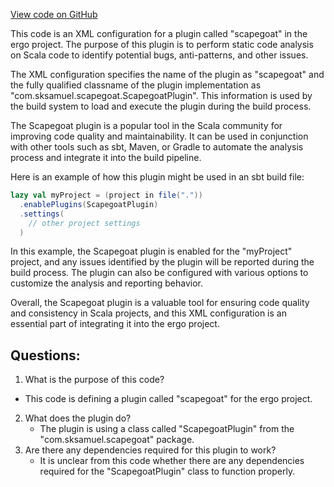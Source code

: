 [View code on GitHub](https://github.com/ergoplatform/ergo/target/streams/_global/assemblyOption/_global/streams/assembly/42f019220e25ab03766fea88bea11a911e78c80f_cc222fdaad02e187fe32a539d1b6093b55a6412a_da39a3ee5e6b4b0d3255bfef95601890afd80709/scalac-plugin.xml)

This code is an XML configuration for a plugin called "scapegoat" in the ergo project. The purpose of this plugin is to perform static code analysis on Scala code to identify potential bugs, anti-patterns, and other issues. 

The XML configuration specifies the name of the plugin as "scapegoat" and the fully qualified classname of the plugin implementation as "com.sksamuel.scapegoat.ScapegoatPlugin". This information is used by the build system to load and execute the plugin during the build process.

The Scapegoat plugin is a popular tool in the Scala community for improving code quality and maintainability. It can be used in conjunction with other tools such as sbt, Maven, or Gradle to automate the analysis process and integrate it into the build pipeline.

Here is an example of how this plugin might be used in an sbt build file:

```scala
lazy val myProject = (project in file("."))
  .enablePlugins(ScapegoatPlugin)
  .settings(
    // other project settings
  )
```

In this example, the Scapegoat plugin is enabled for the "myProject" project, and any issues identified by the plugin will be reported during the build process. The plugin can also be configured with various options to customize the analysis and reporting behavior.

Overall, the Scapegoat plugin is a valuable tool for ensuring code quality and consistency in Scala projects, and this XML configuration is an essential part of integrating it into the ergo project.
## Questions: 
 1. What is the purpose of this code?
   - This code is defining a plugin called "scapegoat" for the ergo project.
2. What does the plugin do?
   - The plugin is using a class called "ScapegoatPlugin" from the "com.sksamuel.scapegoat" package.
3. Are there any dependencies required for this plugin to work?
   - It is unclear from this code whether there are any dependencies required for the "ScapegoatPlugin" class to function properly.